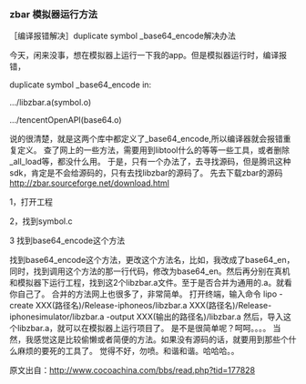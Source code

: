### zbar 模拟器运行方法


［编译报错解决］duplicate symbol _base64_encode解决办法   

今天，闲来没事，想在模拟器上运行一下我的app。但是模拟器运行时，编译报错，

duplicate symbol _base64_encode in:

.../libzbar.a(symbol.o)

.../tencentOpenAPI(base64.o)



说的很清楚，就是这两个库中都定义了_base64_encode,所以编译器就会报错重复定义。
查了网上的一些方法，需要用到libtool什么的等等一些工具，或者删除_all_load等，都没什么用。
于是，只有一个办法了，去寻找源码，但是腾讯这种sdk，肯定是不会给源码的，只有去找libzbar的源码了。
先去下载zbar的源码     http://zbar.sourceforge.net/download.html

1，打开工程

2，找到symbol.c

3 找到base64_encode这个方法

找到base64_encode这个方法，更改这个方法名，比如，我改成了base64_en，同时，找到调用这个方法的那一行代码，修改为base64_en。然后再分别在真机和模拟器下运行工程，找到这2个libzbar.a文件。至于是否合并为通用的.a。就看你自己了。
合并的方法网上也很多了，非常简单。
打开终端，输入命令   lipo -create XXX(路径名)/Release-iphoneos/libzbar.a XXX(路径名)/Release-iphonesimulator/libzbar.a  -output  XXX(输出的路径名)/libzbar.a 
然后，导入这个libzbar.a，就可以在模拟器上运行项目了。
是不是很简单呢？呵呵。。。。
当然，我感觉这是比较偷懒或者简便的方法。如果没有源码的话，就要用到那些个什么麻烦的要死的工具了。
觉得不好，勿喷。和谐和谐。哈哈哈。。


原文出自：http://www.cocoachina.com/bbs/read.php?tid=177828
